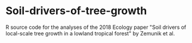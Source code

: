 # Soil-drivers-of-tree-growth
R source code for the analyses of the 2018 Ecology paper "Soil drivers of local-scale tree growth in a lowland tropical forest" by Zemunik et al.

